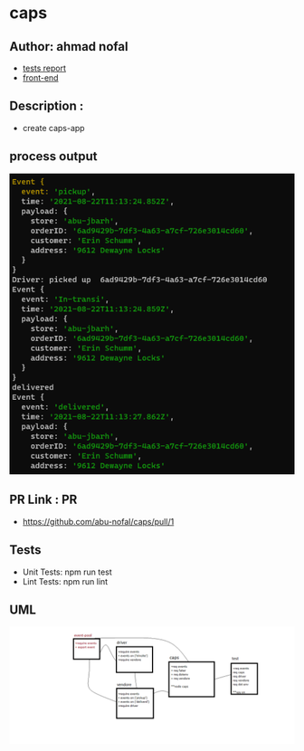 # caps


## Author: ahmad nofal
- [tests report](https://github.com/abu-nofal/caps/actions)
- [front-end]()
## Description :
- create caps-app 
## process output
![](./imges/lab11.png)

## PR Link : PR
- https://github.com/abu-nofal/caps/pull/1
## Tests
- Unit Tests: npm run test
- Lint Tests: npm run lint
## UML

![](./imges/lab11a.png)


